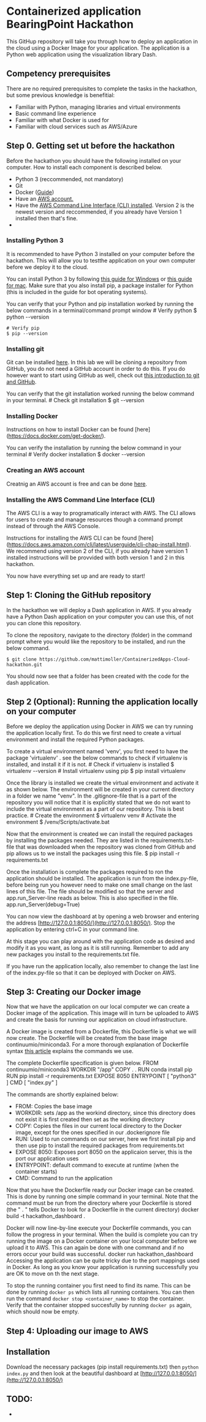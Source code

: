 # Containerized application BearingPoint Hackathon
This GitHup repository will take you through how to deploy an application in the cloud using a Docker Image for your application. The application is a Python web application using the visualization library Dash.

## Competency prerequisites
There are no required prerequisites to complete the tasks in the hackathon, but some previous knowledge is benefitial:
- Familiar with Python, managing libraries and virtual environments
- Basic command line experience
- Familiar with what Docker is used for
- Familiar with cloud services such as AWS/Azure

## Step 0. Getting set ut before the hackathon
Before the hackathon you should have the following installed on your computer. How to install each component is described below.
- Python 3 (reccommended, not mandatory) 
- Git
- Docker  ([Guide](https://docs.docker.com/get-docker/))
- Have an [AWS account.](https://aws.amazon.com/free/?all-free-tier.sort-by=item.additionalFields.SortRank&all-free-tier.sort-order=asc)
- Have the [AWS Command Line Interface (CLI) installed](https://docs.aws.amazon.com/cli/latest/userguide/cli-chap-install.html). Version 2 is the newest version and reccommended, if you already have Version 1 installed then that's fine.
- 
### Installing Python 3
It is recommended to have Python 3 installed on your computer before the hackathon. This will allow you to testthe application on your own computer before we deploy it to the cloud.

You can install Python 3 by following [this guide for Windows](https://phoenixnap.com/kb/how-to-install-python-3-windows) or [this guide for mac](https://docs.python-guide.org/starting/install3/osx/). Make sure that you also install pip, a package installer for Python (this is included in the guide for bot operating systems).

You can verify that your Python and pip installation worked by running the below commands in a terminal/command prompt window
    # Verify python
    $ python --version

    # Verify pip
    $ pip --version
### Installing git
Git can be installed [here](https://git-scm.com/downloads). In this lab we will be cloning a repository from GitHub, you do not need a GitHub account in order to do this. If you do however want to start using GitHub as well, check out [this introduction to git and GitHub](https://product.hubspot.com/blog/git-and-github-tutorial-for-beginners).

You can verify that the git installation worked running the below command in your terminal.
    # Check git installation
    $ git --version

### Installing Docker
Instructions on how to install Docker can be found [here] (https://docs.docker.com/get-docker/).

You can verify the installation by running the below command in your terminal
    # Verify docker installation
    $ docker --version

### Creating an AWS account
Creatnig an AWS account is free and can be done [here](https://aws.amazon.com/free/?all-free-tier.sort-by=item.additionalFields.SortRank&all-free-tier.sort-order=asc).

### Installing the AWS Command Line Interface (CLI)
The AWS CLI is a way to programatically interact with AWS. The CLI allows for users to create and manage resources though a command prompt instead of through the AWS Console.

Instructions for installing the AWS CLI can be found [here] (https://docs.aws.amazon.com/cli/latest/userguide/cli-chap-install.html). We recommend using version 2 of the CLI, if you already have version 1 installed instructions will be provvided with both version 1 and 2 in this hackathon.


You now have everything set up and are ready to start!

## Step 1: Cloning the GitHub repository 
In the hackathon we will deploy a Dash application in AWS. If you already have a Python Dash application on your computer you can use this, of not you can clone this repository.

To clone the repository, navigate to the directory (folder) in the command prompt where you would like the repository to be installed, and run the below command.

    $ git clone https://github.com/mattimoller/ContainerizedApps-Cloud-hackathon.git

You should now see that a folder has been created with the code for the dash application.

## Step 2 (Optional): Running the application locally on your computer
Before we deploy the application using Docker in AWS we can try running the application locally first. To do this we first need to create a virtual environment and install the required Python packages.


To create a virtual environment named 'venv', you first need to have the package 'virtualenv' . see the below commands to check if virtualenv is installed, and install it if it is not.
    # Check if virtualenv is installed
    $ virtualenv --version
    # Install virtualenv using pip
    $ pip install virtualenv

Once the library is installed we create the virtual environment and activate it as shown below. The environment will be created in your current directory in a folder we name "venv". In the .gitignore-file that is a part of the repository you will notice that it is explicitly stated that we do not want to include the virtual environment as a part of our repository. This is best practice.
    # Create the environment
    $ virtualenv venv
    # Activate the environment
    $ /venv/Scripts/activate.bat

Now that the environment is created we can install the required packages by installing the packages needed. They are listed in the requirements.txt-file that was downloaded when the repository was cloned from GitHub and pip allows us to we install the packages using this file.
    $ pip install -r requirements.txt

Once the installation is complete the packages required to ron the application should be installed. The application is run from the index.py-file, before being run you however need to make one small change on the last lines of this file. The file should be modified so that the server and app.run_Server-line reads as below. This is also specified in the file.
    app.run_Server(debug=True)

You can now view the dashboard at by opening a web browser and entering the address [http://127.0.0.1:8050/](http://127.0.0.1:8050/). Stop the application by entering ctrl+C in your command line.

At this stage you can play around with the application code as desired and modify it as you want, as long as it is still running. Remember to add any new packages you install to the requirements.txt file.

If you have run the application locally, also remember to change the last line of the index.py-file so that it can be deployed with Docker on AWS.

## Step 3: Creating our Docker image
Now that we have the application on our local computer we can create a Docker image of the application. This image will in turn be uploaded to AWS and create the basis for running our application on cloud infrastructure.

A Docker image is created from a Dockerfile, this Dockerfile is what we will now create. The Dockerfile will be created from the base image continuumio/miniconda3. For a more thorough explanation of Dockerfile syntax [this article](https://betterprogramming.pub/what-goes-into-a-dockerfile-ff0ace591060) explains the commands we use.

The complete Dockerfile specification is given below.
    FROM continuumio/miniconda3
    WORKDIR "/app"
    COPY . .
    RUN conda install pip
    RUN pip install -r requirements.txt
    EXPOSE 8050
    ENTRYPOINT [ "python3" ]
    CMD [ "index.py" ]

The commands are shortly explained below:
- FROM: Copies the base image
- WORKDIR: sets /app as the workind directory, since this directory does not exist it is first created then set as the working directory
- COPY: Copies the files in our current local directory to the Docker image, except for the ones specified in our .dockerignore file
- RUN: Used to run commands on our server, here we first install pip and then use pip to install the required packages from requirements.txt
- EXPOSE 8050: Exposes port 8050 on the applicaion server, this is the port our application uses
- ENTRYPOINT: default command to execute at runtime (when the container starts)
- CMD: Command to run the application

Now that you have the Dockerfile ready our Docker image can be created. This is done by running one simple command in your terminal. Note that the command must be run from the directory where your Dockerfile is stored (the " . " tells Docker to look for a Dockerfile in the current directory)
    docker build -t hackathon_dashboard .

Docker will now line-by-line execute your Dockerfile commands, you can follow the progress in your terminal. When the build is complete you can try running the image on a Docker container on your local computer before we upload it to AWS. This can again be done with one command and if no errors occur your build was successful.
    docker run hackathon_dashboard
Accessing the application can be quite tricky due to the port mappings used in Docker. As long as you know your application is running successfully you are OK to move on th the next stage.

To stop the running container you first need to find its name. This can be done by running `docker ps` which lists all running containers. You can then run the command `docker stop <container_name>` to stop the container. Verify that the container stopped succesfully by running `docker ps` again, which should now be empty.

## Step 4: Uploading our image to AWS



## Installation
Download the necessary packages (pip install requirements.txt)
then `python index.py` and then look at the beautiful dashboard at [http://127.0.0.1:8050/](http://127.0.0.1:8050/)

## TODO:
- 

